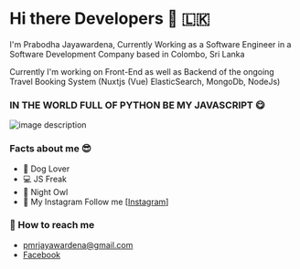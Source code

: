 # Hi there Developers 👋 🇱🇰

I'm Prabodha Jayawardena, Currently Working as a Software Engineer in a Software Development Company based in Colombo, Sri Lanka

Currently I'm working on Front-End as well as Backend of the ongoing Travel Booking System (Nuxtjs (Vue) ElasticSearch, MongoDb, NodeJs)

### IN THE WORLD FULL OF PYTHON BE MY JAVASCRIPT 😋

![image description]([https://user-images.githubusercontent.com/3369400/133268513-5bfe2f93-4402-42c9-a403-81c9e86934b6.jpeg](https://images.unsplash.com/photo-1607799632518-da91dd151b38?ixlib=rb-1.2.1&ixid=MnwxMjA3fDB8MHxzZWFyY2h8N3x8Z2l0aHVifGVufDB8fDB8fA%3D%3D&auto=format&fit=crop&w=800&q=60))
### Facts about me 😎

- 🐶 Dog Lover
- 💻 JS Freak
- ‍👤 Night Owl
- 📸 My Instagram Follow me [[Instagram](https://www.instagram.com/prabodha_j)]

### 📮 How to reach me

- [pmrjayawardena@gmail.com](mailto:pmrjayawardena@gmail.com)
- [Facebook](https://www.facebook.com/dev.prabodha)
